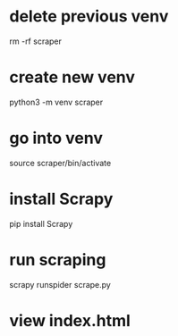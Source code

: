 
# delete previous venv

rm -rf scraper

# create new venv

python3 -m venv scraper

# go into venv

source scraper/bin/activate

# install Scrapy

pip install Scrapy

# run scraping

scrapy runspider scrape.py

# view index.html
